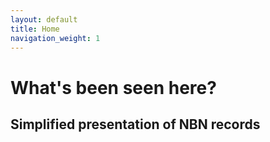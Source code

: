 ```yaml
---
layout: default
title: Home
navigation_weight: 1
---
```

# What's been seen here?
## Simplified presentation of NBN records


